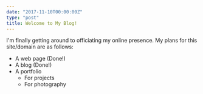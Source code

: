 ```yaml
---
date: "2017-11-10T00:00:00Z"
type: "post"
title: Welcome to My Blog!
---
```


I'm finally getting around to officiating my online presence. My plans
for this site/domain are as follows:

- A web page (Done!)
- A blog (Done!)
- A portfolio
  - For projects
  - For photography
